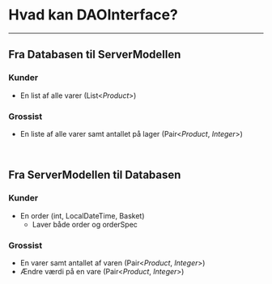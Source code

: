 <h1>Hvad kan DAOInterface?</h1>
<hr>

<h2>Fra Databasen til ServerModellen</h2>
<h3>Kunder</h3>

* En list af alle varer (List<<i>Product</i>>)


<h3>Grossist</h3>

* En liste af alle varer samt antallet på lager (Pair<<i>Product</i>, <i>Integer</i>>)


<br>

<h2>Fra ServerModellen til Databasen</h2>
<h3>Kunder</h3>

* En order (int, LocalDateTime, Basket)
    * Laver både order og orderSpec


<h3>Grossist</h3>

* En varer samt antallet af varen (Pair<<i>Product</i>, <i>Integer</i>>)
* Ændre værdi på en vare (Pair<<i>Product</i>, <i>Integer</i>>)